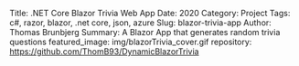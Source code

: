 Title: .NET Core Blazor Trivia Web App
Date: 2020
Category: Project
Tags: c#, razor, blazor, .net core, json, azure
Slug: blazor-trivia-app
Author: Thomas Brunbjerg
Summary: A Blazor App that generates random trivia questions
featured_image: img/blazorTrivia_cover.gif
repository: https://github.com/ThomB93/DynamicBlazorTrivia